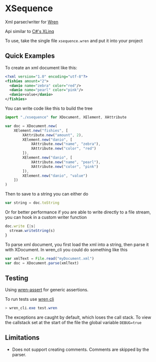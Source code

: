 # XSequence

Xml parser/writer for [Wren](https://wren.io/)

Api similar to [C#'s XLinq](https://docs.microsoft.com/en-us/dotnet/standard/linq/linq-xml-overview)

To use, take the single file `xsequence.wren` and put it into your project

## Quick Examples

To create an xml document like this:

```xml
<?xml version="1.0" encoding="utf-8"?>
<fishies amount="2">
  <danio name="zebra" color="red"/>
  <danio name="pearl" color="pink"/>
  <danio>value</danio>
</fishies>
```

You can write code like this to build the tree

```javascript
import "./xsequence" for XDocument, XElement, XAttribute

var doc = XDocument.new(
    XElement.new("fishies", [
        XAttribute.new("amount", 2),
        XElement.new("danio", [
            XAttribute.new("name", "zebra"),
            XAttribute.new("color", "red")
        ]),
        XElement.new("danio", [
            XAttribute.new("name", "pearl"),
            XAttribute.new("color", "pink")
        ]),
        XElement.new("danio", "value")
    ])
)
```

Then to save to a string you can either do 

```javascript
var string = doc.toString
```

Or for better performance if you are able to write directly to a file stream, you can hook in a custom writer function

```javascript
doc.write {|s|
  stream.writeString(s)
}
```

To parse xml document, you first load the xml into a string, then parse it with XDocument. In wren_cli you could do something like this

```javascript
var xmlText = File.read("myDocument.xml")
var doc = XDocument.parse(xmlText)
```

## Testing

Using [wren-assert](https://github.com/RobLoach/wren-assert) for generic assertions.

To run tests use [wren cli](https://github.com/wren-lang/wren-cli)

```powershell
> wren_cli.exe test.wren
```

The exceptions are caught by default, which loses the call stack. To view the callstack set at the start of the file the global variable `DEBUG=true`

## Limitations

- Does not support creating comments. Comments are skipped by the parser.
